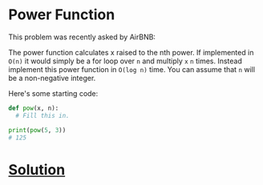 # Power Function

This problem was recently asked by AirBNB:

The power function calculates x raised to the nth power. If implemented in `O(n)` it would simply be a for loop over `n` and multiply `x` `n` times. Instead implement this power function in `O(log n)` time. You can assume that `n` will be a non-negative integer.

Here's some starting code:
```python
def pow(x, n):
  # Fill this in.

print(pow(5, 3))
# 125
```

# [Solution](solution.md)